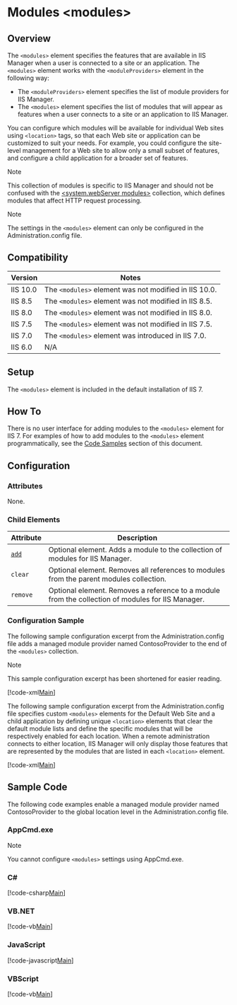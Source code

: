 Modules &lt;modules&gt;
====================
<a id="001"></a>
## Overview

The `<modules>` element specifies the features that are available in IIS Manager when a user is connected to a site or an application. The `<modules>` element works with the `<moduleProviders>` element in the following way:

- The `<moduleProviders>` element specifies the list of module providers for IIS Manager.
- The `<modules>` element specifies the list of modules that will appear as features when a user connects to a site or an application to IIS Manager.

You can configure which modules will be available for individual Web sites using `<location>` tags, so that each Web site or application can be customized to suit your needs. For example, you could configure the site-level management for a Web site to allow only a small subset of features, and configure a child application for a broader set of features.

> [!NOTE]
> This collection of modules is specific to IIS Manager and should not be confused with the [&lt;system.webServer modules&gt;](../system.webserver/modules/index.md) collection, which defines modules that affect HTTP request processing.

> [!NOTE]
> The settings in the `<modules>` element can only be configured in the Administration.config file.

<a id="002"></a>
## Compatibility

| Version | Notes |
| --- | --- |
| IIS 10.0 | The `<modules>` element was not modified in IIS 10.0. |
| IIS 8.5 | The `<modules>` element was not modified in IIS 8.5. |
| IIS 8.0 | The `<modules>` element was not modified in IIS 8.0. |
| IIS 7.5 | The `<modules>` element was not modified in IIS 7.5. |
| IIS 7.0 | The `<modules>` element was introduced in IIS 7.0. |
| IIS 6.0 | N/A |

<a id="003"></a>
## Setup

The `<modules>` element is included in the default installation of IIS 7.

<a id="004"></a>
## How To

There is no user interface for adding modules to the `<modules>` element for IIS 7. For examples of how to add modules to the `<modules>` element programmatically, see the [Code Samples](#006) section of this document.

<a id="005"></a>
## Configuration

### Attributes

None.

### Child Elements

| Attribute | Description |
| --- | --- |
| [`add`](add.md) | Optional element. Adds a module to the collection of modules for IIS Manager. |
| `clear` | Optional element. Removes all references to modules from the parent modules collection. |
| `remove` | Optional element. Removes a reference to a module from the collection of modules for IIS Manager. |

### Configuration Sample

The following sample configuration excerpt from the Administration.config file adds a managed module provider named ContosoProvider to the end of the `<modules>` collection.

> [!NOTE]
> This sample configuration excerpt has been shortened for easier reading.

[!code-xml[Main](index/samples/sample1.xml)]

The following sample configuration excerpt from the Administration.config file specifies custom `<modules>` elements for the Default Web Site and a child application by defining unique `<location>` elements that clear the default module lists and define the specific modules that will be respectively enabled for each location. When a remote administration connects to either location, IIS Manager will only display those features that are represented by the modules that are listed in each `<location>` element.

[!code-xml[Main](index/samples/sample2.xml)]
 
<a id="006"></a>
## Sample Code

The following code examples enable a managed module provider named ContosoProvider to the global location level in the Administration.config file.

### AppCmd.exe

> [!NOTE]
> You cannot configure `<modules>` settings using AppCmd.exe.

### C#

[!code-csharp[Main](index/samples/sample3.cs)]

### VB.NET

[!code-vb[Main](index/samples/sample4.vb)]

### JavaScript

[!code-javascript[Main](index/samples/sample5.js)]

### VBScript

[!code-vb[Main](index/samples/sample6.vb)]